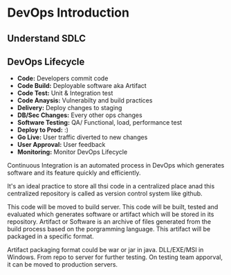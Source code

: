 # DevOps Introduction

## Understand SDLC

## DevOps Lifecycle
* __Code:__ Developers commit code
* __Code Build:__ Deployable software aka Artifact
* __Code Test:__ Unit & Integration test
* __Code Anaysis:__ Vulnerabilty and build practices
* __Delivery:__ Deploy changes to staging
* __DB/Sec Changes:__ Every other ops changes
* __Software Testing:__ QA/ Functional, load, performance test
* __Deploy to Prod:__ :)
* __Go Live:__ User traffic diverted to new changes
* __User Approval:__ User feedback
* __Monitoring:__ Monitor DevOps Lifecycle

Continuous Integration is an automated process in DevOps which generates software and its feature quickly and efficiently.

It's an ideal practice to store all thsi code in a centralized place anad this centralized repository is called as version control system like github.

This code will be moved to build server. This code will be built, tested and evaluated which generates software or artifact which will be stored in its repository.
Artifact or Software is an archive of files generated from the build process based on the porgramming language. This artifact will be packaged in a specific format.

Artifact packaging format could be war or jar in java. DLL/EXE/MSI in Windows. From repo to server for further testing. On testing team apporval, it can be moved to production servers. 
